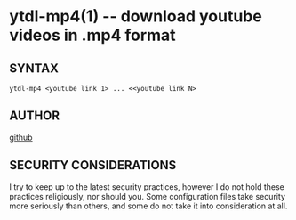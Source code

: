 ytdl-mp4(1) -- download youtube videos in .mp4 format
===========================================================

## SYNTAX
`ytdl-mp4 <youtube link 1> ... <<youtube link N>`

## AUTHOR
[github](github.com/gerelef/)

## SECURITY CONSIDERATIONS
I try to keep up to the latest security practices, however I do not hold these practices religiously, nor should you. Some configuration files take security more seriously than others, and some do not take it into consideration at all. 
